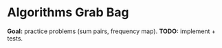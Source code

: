 # Algorithms Grab Bag

**Goal:** practice problems (sum pairs, frequency map).
**TODO:** implement + tests.
